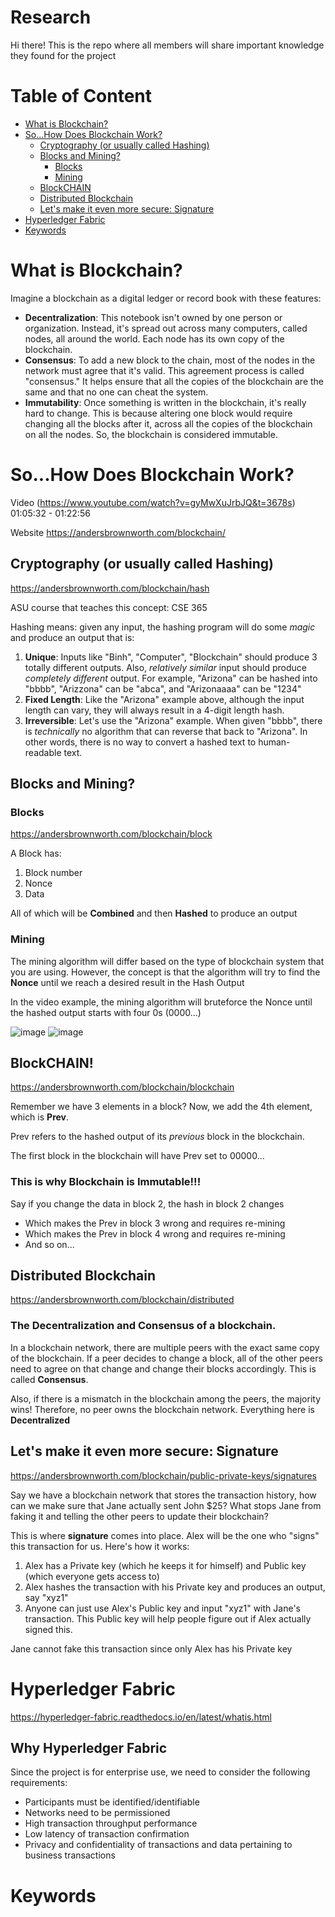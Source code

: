 # Research
Hi there! This is the repo where all members will share important knowledge they found for the project

# Table of Content
- [What is Blockchain?](#what-is-blockchain)
- [So...How Does Blockchain Work?](#sohow-does-blockchain-work-)
  - [Cryptography (or usually called Hashing)](#cryptography-or-usually-called-hashing)
  - [Blocks and Mining?](#blocks-and-mining)
    - [Blocks](#blocks)
    - [Mining](#mining)
  - [BlockCHAIN](#blockchain)
  - [Distributed Blockchain](#distributed-blockchain)
  - [Let's make it even more secure: Signature](#lets-make-it-even-more-secure-signature)
- [Hyperledger Fabric](#hyperledger-fabric)
- [Keywords](#keywords)
  
# What is Blockchain?
Imagine a blockchain as a digital ledger or record book with these features:
  - **Decentralization**: This notebook isn't owned by one person or organization. Instead, it's spread out across many computers, called nodes, all around the world. Each node has its own copy of the blockchain.
  - **Consensus**: To add a new block to the chain, most of the nodes in the network must agree that it's valid. This agreement process is called "consensus." It helps ensure that all the copies of the blockchain are the same and that no one can cheat the system.
  - **Immutability**: Once something is written in the blockchain, it's really hard to change. This is because altering one block would require changing all the blocks after it, across all the copies of the blockchain on all the nodes. So, the blockchain is considered immutable.

# So...How Does Blockchain Work?
Video (https://www.youtube.com/watch?v=gyMwXuJrbJQ&t=3678s) 01:05:32 - 01:22:56 

Website https://andersbrownworth.com/blockchain/

## Cryptography (or usually called Hashing)
https://andersbrownworth.com/blockchain/hash

ASU course that teaches this concept: CSE 365

Hashing means: given any input, the hashing program will do some _magic_ and produce an output that is:
  1. **Unique**: Inputs like "Binh", "Computer", "Blockchain" should produce 3 totally different outputs. Also, _relatively similar_ input should produce _completely different_ output. For example, "Arizona" can be hashed into "bbbb", "Arizzona" can be "abca", and "Arizonaaaa" can be "1234"
  2. **Fixed Length**: Like the "Arizona" example above, although the input length can vary, they will always result in a 4-digit length hash.
  3. **Irreversible**: Let's use the "Arizona" example. When given "bbbb", there is _technically_ no algorithm that can reverse that back to "Arizona". In other words, there is no way to convert a hashed text to human-readable text.

## Blocks and Mining?
### Blocks
https://andersbrownworth.com/blockchain/block

A Block has:
  1. Block number
  2. Nonce
  3. Data

All of which will be **Combined** and then **Hashed** to produce an output

### Mining
The mining algorithm will differ based on the type of blockchain system that you are using. However, the concept is that the algorithm will try to find the **Nonce** until we reach a desired result in the Hash Output

In the video example, the mining algorithm will bruteforce the Nonce until the hashed output starts with four 0s (0000...)

![image](https://github.com/Honeywell-UAM-Data-Management/research/assets/67848975/b43c7cfa-2211-4fcf-a3da-a4048ad7fe59)
![image](https://github.com/Honeywell-UAM-Data-Management/research/assets/67848975/2e1f69c6-8fca-4d47-9b31-9fe59690bb37)

## BlockCHAIN!
https://andersbrownworth.com/blockchain/blockchain

Remember we have 3 elements in a block? Now, we add the 4th element, which is **Prev**.

Prev refers to the hashed output of its _previous_ block in the blockchain. 

The first block in the blockchain will have Prev set to 00000...

### This is why Blockchain is Immutable!!!
Say if you change the data in block 2, the hash in block 2 changes
  - Which makes the Prev in block 3 wrong and requires re-mining
  - Which makes the Prev in block 4 wrong and requires re-mining
  - And so on...

## Distributed Blockchain
https://andersbrownworth.com/blockchain/distributed

### The Decentralization and Consensus of a blockchain. 

In a blockchain network, there are multiple peers with the exact same copy of the blockchain. If a peer decides to change a block, all of the other peers need to agree on that change and change their blocks accordingly. This is called **Consensus**. 

Also, if there is a mismatch in the blockchain among the peers, the majority wins! Therefore, no peer owns the blockchain network. Everything here is **Decentralized**

## Let's make it even more secure: Signature
https://andersbrownworth.com/blockchain/public-private-keys/signatures

Say we have a blockchain network that stores the transaction history, how can we make sure that Jane actually sent John $25? What stops Jane from faking it and telling the other peers to update their blockchain?

This is where **signature** comes into place. Alex will be the one who "signs" this transaction for us. Here's how it works:
  1. Alex has a Private key (which he keeps it for himself) and Public key (which everyone gets access to)
  2. Alex hashes the transaction with his Private key and produces an output, say "xyz1"
  3. Anyone can just use Alex's Public key and input "xyz1" with Jane's transaction. This Public key will help people figure out if Alex actually signed this.

Jane cannot fake this transaction since only Alex has his Private key

# Hyperledger Fabric
https://hyperledger-fabric.readthedocs.io/en/latest/whatis.html

## Why Hyperledger Fabric
Since the project is for enterprise use, we need to consider the following requirements:
- Participants must be identified/identifiable
- Networks need to be permissioned
- High transaction throughput performance
- Low latency of transaction confirmation
- Privacy and confidentiality of transactions and data pertaining to business transactions

# Keywords
